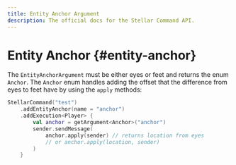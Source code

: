 ```yaml
---
title: Entity Anchor Argument
description: The official docs for the Stellar Command API.
---
```


# Entity Anchor {#entity-anchor}

The `EntityAnchorArgument` must be either eyes or feet and returns the enum `Anchor`. The `Anchor` enum handles adding the offset that the difference from eyes to feet have by using the `apply` methods:

```kotlin
StellarCommand("test")
    .addEntityAnchor(name = "anchor")
    .addExecution<Player> {
        val anchor = getArgument<Anchor>("anchor")    
        sender.sendMessage(
            anchor.apply(sender) // returns location from eyes
            // or anchor.apply(location, sender)
        )
    }
```